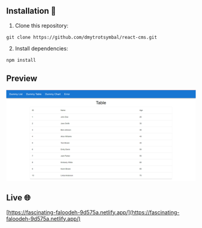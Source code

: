 ## Installation 👷

1. Clone this repository:

```
git clone https://github.com/dmytrotsymbal/react-cms.git
```

2. Install dependencies:

```
npm install
```

## Preview

![Alt text](./public/git-image1.png)

## Live 🌐

[https://fascinating-faloodeh-9d575a.netlify.app/](https://fascinating-faloodeh-9d575a.netlify.app/)
